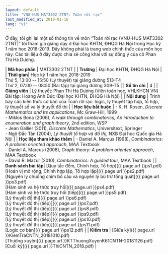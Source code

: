 ```yaml
---
layout: default
title: "VNU-HUS MAT3302 2TNT: Toán rời rạc"
last_modified_at: 2019-01-16
lang: "vi"
---
```


Ở đây, tôi ghi lại một số thông tin về môn “Toán rời rạc (VNU-HUS MAT3302 2TNT)” tôi tham gia giảng dạy ở Đại học KHTN, ĐHQG Hà Nội trong Học kỳ 1 năm học 2018-2019. Đây không phải là trang web chính thức của môn học này. Các tài liệu ở đây được chia sẻ công khai với sự đồng ý của cô Phan Thị Hà Dương.

| **Mã học phần** | MAT3302 2TNT |
| **Trường** | Đại học KHTN, ĐHQG Hà Nội |
| **Thời gian**| Học kỳ 1 năm học 2018-2019 <br /> Thứ 5, 13:00 -- 15:50 (Lý thuyết) tại giảng đường 513-T4 <br /> Thứ 2, 07:00 -- 08:50 (Bài tập) tại giảng đường 309-T5 |
| **Số tín chỉ** | 4 |
| **Giảng viên** | Lý thuyết: Phan Thị Hà Dương (Viện toán học, VHLKHCN VN) <br />Bài tập: Hoàng Anh Đức (Đại học KHTN, ĐHQG Hà Nội) | 
| **Nội dung** | Trình bày các kiến thức cơ bản của Toán rời rạc: logic, lý thuyết tập hợp, tổ hợp, lý thuyết số và lý thuyết đồ thị |
| **Học liệu bắt buộc** | - K. H. Rosen, *Discrete Mathematics and Its applications*, Mc Graw-Hill, 1999 <br /> - Miklos Bona (2006), *A walk through combinatorics, An introduction to enumeration and graph theory*, 2nd edition, WSP <br /> - Jean Gallier (2011), *Discrete Mathematics*, Universitext, Springer <br /> - Ngô Đắc Tân (2004), *Lý thuyết tổ hợp và đồ thị*, NXB Đại học Quốc gia Hà Nội |
| **Học liệu tham khảo thêm** | - Daniel A. Marcus (1998), *Combinatorics: A problem oriented approach*, MAA Textbook <br /> - Daniel A. Marcus (2008), *Graph theory: A problem oriented approach*, MAA Textbook <br /> - David R. Mazur (2010), *Combinatorics: A guided tour*, MAA Textbook |
| **Danh sách bài tập**| [Quy tắc đếm, Chỉnh hợp, Tổ hợp]({{ page.url }}ps1.pdf) <br /> [Hoán vị mở rộng, Chỉnh hợp lặp, Tổ hợp lặp]({{ page.url }}ps2.pdf) <br /> [Nguyên lý chuồng chim bồ câu và nguyên lý bù trừ tổng quát]({{ page.url }}ps3.pdf) <br /> [Hàm sinh và hệ thức truy hồi]({{ page.url }}ps4.pdf) <br /> [Hàm sinh và hệ thức truy hồi (tiếp)]({{ page.url }}ps5.pdf) <br /> [Lý thuyết đồ thị]({{ page.url }}ps6.pdf) <br /> [Lý thuyết đồ thị (tiếp)]({{ page.url }}ps7.pdf) <br /> [Lý thuyết đồ thị (tiếp)]({{ page.url }}ps8.pdf) <br /> [Lý thuyết đồ thị (tiếp)]({{ page.url }}ps9.pdf) <br /> [Lý thuyết đồ thị (tiếp)]({{ page.url }}ps10.pdf) <br /> [Lý thuyết đồ thị (tiếp)]({{ page.url }}ps11.pdf) <br /> [Logic cơ bản]({{ page.url }}ps12.pdf) |
| **Kiểm tra** | [Giữa kỳ]({{ page.url }}KiemTraCNTN_20181010.pdf) <br /> [Thường xuyên]({{ page.url }}KTThuongXuyenK61CNTN-20181126.pdf) <br /> [Cuối kỳ]({{ page.url }}ThiCNTN_2018.pdf) |
